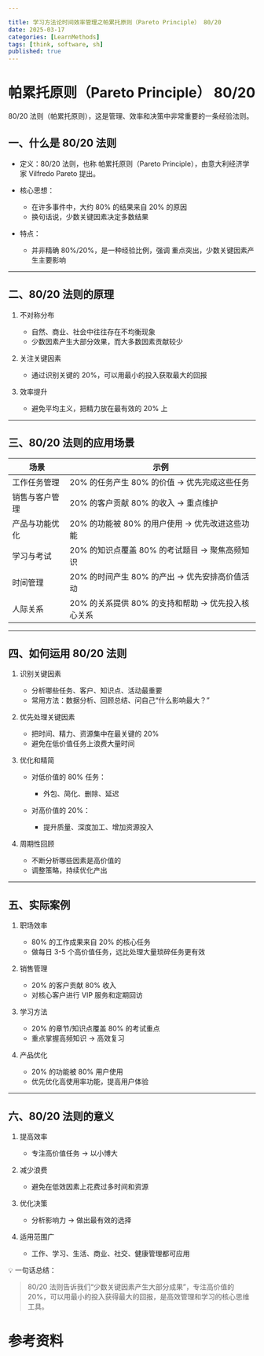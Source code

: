 ```yaml
---

title: 学习方法论时间效率管理之帕累托原则（Pareto Principle） 80/20
date: 2025-03-17
categories: [LearnMethods]
tags: [think, software, sh]
published: true
---
```





# 帕累托原则（Pareto Principle） 80/20

80/20 法则（帕累托原则），这是管理、效率和决策中非常重要的一条经验法则。

## 一、什么是 80/20 法则

* 定义：80/20 法则，也称 帕累托原则（Pareto Principle），由意大利经济学家 Vilfredo Pareto 提出。
* 核心思想：

  * 在许多事件中，大约 80% 的结果来自 20% 的原因
  * 换句话说，少数关键因素决定多数结果
* 特点：

  * 并非精确 80%/20%，是一种经验比例，强调 重点突出，少数关键因素产生主要影响

---

## 二、80/20 法则的原理

1. 不对称分布

   * 自然、商业、社会中往往存在不均衡现象
   * 少数因素产生大部分效果，而大多数因素贡献较少

2. 关注关键因素

   * 通过识别关键的 20%，可以用最小的投入获取最大的回报

3. 效率提升

   * 避免平均主义，把精力放在最有效的 20% 上

---

## 三、80/20 法则的应用场景

| 场景      | 示例                              |
| ------- | ------------------------------- |
| 工作任务管理  | 20% 的任务产生 80% 的价值 → 优先完成这些任务    |
| 销售与客户管理 | 20% 的客户贡献 80% 的收入 → 重点维护        |
| 产品与功能优化 | 20% 的功能被 80% 的用户使用 → 优先改进这些功能   |
| 学习与考试   | 20% 的知识点覆盖 80% 的考试题目 → 聚焦高频知识   |
| 时间管理    | 20% 的时间产生 80% 的产出 → 优先安排高价值活动   |
| 人际关系    | 20% 的关系提供 80% 的支持和帮助 → 优先投入核心关系 |

---

## 四、如何运用 80/20 法则

1. 识别关键因素

   * 分析哪些任务、客户、知识点、活动最重要
   * 常用方法：数据分析、回顾总结、问自己“什么影响最大？”

2. 优先处理关键因素

   * 把时间、精力、资源集中在最关键的 20%
   * 避免在低价值任务上浪费大量时间

3. 优化和精简

   * 对低价值的 80% 任务：

     * 外包、简化、删除、延迟
   * 对高价值的 20%：

     * 提升质量、深度加工、增加资源投入

4. 周期性回顾

   * 不断分析哪些因素是高价值的
   * 调整策略，持续优化产出

---

## 五、实际案例

1. 职场效率

   * 80% 的工作成果来自 20% 的核心任务
   * 做每日 3-5 个高价值任务，远比处理大量琐碎任务更有效

2. 销售管理

   * 20% 的客户贡献 80% 收入
   * 对核心客户进行 VIP 服务和定期回访

3. 学习方法

   * 20% 的章节/知识点覆盖 80% 的考试重点
   * 重点掌握高频知识 → 高效复习

4. 产品优化

   * 20% 的功能被 80% 用户使用
   * 优先优化高使用率功能，提高用户体验

---

## 六、80/20 法则的意义

1. 提高效率

   * 专注高价值任务 → 以小博大
2. 减少浪费

   * 避免在低效因素上花费过多时间和资源
3. 优化决策

   * 分析影响力 → 做出最有效的选择
4. 适用范围广

   * 工作、学习、生活、商业、社交、健康管理都可应用

💡 一句话总结：

> 80/20 法则告诉我们“少数关键因素产生大部分成果”，专注高价值的 20%，可以用最小的投入获得最大的回报，是高效管理和学习的核心思维工具。


# 参考资料


